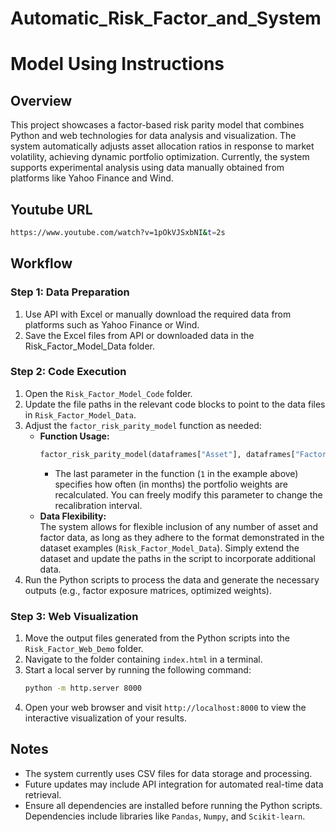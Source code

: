 # Automatic_Risk_Factor_and_System

# Model Using Instructions

## Overview
This project showcases a factor-based risk parity model that combines Python and web technologies for data analysis and visualization. The system automatically adjusts asset allocation ratios in response to market volatility, achieving dynamic portfolio optimization. Currently, the system supports experimental analysis using data manually obtained from platforms like Yahoo Finance and Wind.

## Youtube URL
```bash
https://www.youtube.com/watch?v=1pOkVJSxbNI&t=2s
```

## Workflow

### Step 1: Data Preparation
1. Use API with Excel or manually download the required data from platforms such as Yahoo Finance or Wind.
2. Save the Excel files from API or downloaded data in the Risk_Factor_Model_Data folder.

### Step 2: Code Execution
1. Open the `Risk_Factor_Model_Code` folder.
2. Update the file paths in the relevant code blocks to point to the data files in `Risk_Factor_Model_Data`.
3. Adjust the `factor_risk_parity_model` function as needed:
   - **Function Usage:**  
     ```python
     factor_risk_parity_model(dataframes["Asset"], dataframes["Factor"], "Factor_Risk_Parity", 1)
     ```
     - The last parameter in the function (`1` in the example above) specifies how often (in months) the portfolio weights are recalculated. You can freely modify this parameter to change the recalibration interval.
   - **Data Flexibility:**  
     The system allows for flexible inclusion of any number of asset and factor data, as long as they adhere to the format demonstrated in the dataset examples (`Risk_Factor_Model_Data`). Simply extend the dataset and update the paths in the script to incorporate additional data.
4. Run the Python scripts to process the data and generate the necessary outputs (e.g., factor exposure matrices, optimized weights).


### Step 3: Web Visualization
1. Move the output files generated from the Python scripts into the `Risk_Factor_Web_Demo` folder.
2. Navigate to the folder containing `index.html` in a terminal.
3. Start a local server by running the following command:
   ```bash
   python -m http.server 8000
   ```
4. Open your web browser and visit `http://localhost:8000` to view the interactive visualization of your results.

## Notes
- The system currently uses CSV files for data storage and processing.
- Future updates may include API integration for automated real-time data retrieval.
- Ensure all dependencies are installed before running the Python scripts. Dependencies include libraries like `Pandas`, `Numpy`, and `Scikit-learn`.


